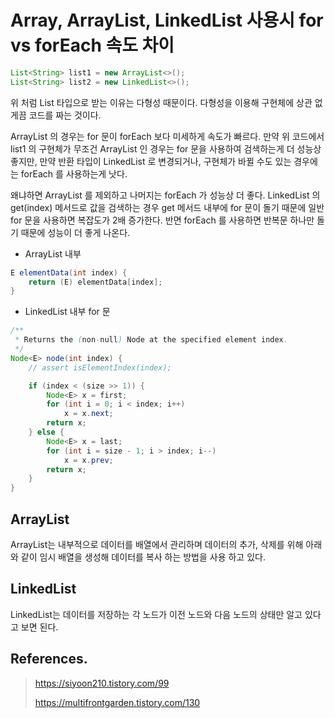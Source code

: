 # Array, ArrayList, LinkedList 사용시 for vs forEach 속도 차이

```java
List<String> list1 = new ArrayList<>();
List<String> list2 = new LinkedList<>();
```

위 처럼 List 타입으로 받는 이유는 다형성 때문이다. 다형성을 이용해 구현체에 상관 없게끔 코드를 짜는 것이다. 

ArrayList 의 경우는 for 문이 forEach 보다 미세하게 속도가 빠르다. 만약 위 코드에서 list1 의 구현체가 무조건 ArrayList 인 경우는 for 문을 사용하여 검색하는게 더 성능상 좋지만, 만약 반환 타입이 LinkedList 로 변경되거나, 구현체가 바뀔 수도 있는 경우에는 forEach 를 사용하는게 낫다.

왜냐하면 ArrayList 를 제외하고 나머지는 forEach 가 성능상 더 좋다. LinkedList 의 get(index) 메서드로 값을 검색하는 경우 get 메서드 내부에 for 문이 돌기 때문에 일반 for 문을 사용하면 복잡도가 2배 증가한다. 반면 forEach 를 사용하면 반복문 하나만 돌기 때문에 성능이 더 좋게 나온다.

- ArrayList 내부 

```java
E elementData(int index) {
    return (E) elementData[index];
}
```    

- LinkedList 내부 for 문

```java
/**
 * Returns the (non-null) Node at the specified element index.
 */
Node<E> node(int index) {
    // assert isElementIndex(index);

    if (index < (size >> 1)) {
        Node<E> x = first;
        for (int i = 0; i < index; i++)
            x = x.next;
        return x;
    } else {
        Node<E> x = last;
        for (int i = size - 1; i > index; i--)
            x = x.prev;
        return x;
    }
}
```   

## ArrayList

ArrayList는 내부적으로 데이터를 배열에서 관리하며 데이터의 추가, 삭제를 위해 아래와 같이 임시 배열을 생성해 데이터를 복사 하는 방법을 사용 하고 있다.

## LinkedList

LinkedList는 데이터를 저장하는 각 노드가 이전 노드와 다음 노드의 상태만 알고 있다고 보면 된다.

## References.

> https://siyoon210.tistory.com/99
>
> https://multifrontgarden.tistory.com/130
